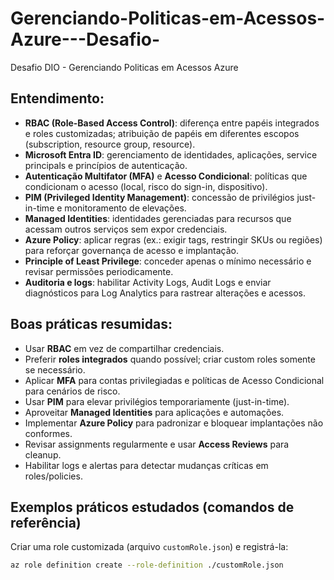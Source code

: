 # Gerenciando-Politicas-em-Acessos-Azure---Desafio-
Desafio DIO - Gerenciando Politicas em Acessos Azure

## Entendimento: 
- **RBAC (Role-Based Access Control)**: diferença entre papéis integrados e roles customizadas; atribuição de papéis em diferentes escopos (subscription, resource group, resource).  
- **Microsoft Entra ID**: gerenciamento de identidades, aplicações, service principals e princípios de autenticação.  
- **Autenticação Multifator (MFA)** e **Acesso Condicional**: políticas que condicionam o acesso (local, risco do sign-in, dispositivo).  
- **PIM (Privileged Identity Management)**: concessão de privilégios just-in-time e monitoramento de elevações.  
- **Managed Identities**: identidades gerenciadas para recursos que acessam outros serviços sem expor credenciais.  
- **Azure Policy**: aplicar regras (ex.: exigir tags, restringir SKUs ou regiões) para reforçar governança de acesso e implantação.  
- **Principle of Least Privilege**: conceder apenas o mínimo necessário e revisar permissões periodicamente.  
- **Auditoria e logs**: habilitar Activity Logs, Audit Logs e enviar diagnósticos para Log Analytics para rastrear alterações e acessos.

## Boas práticas resumidas:
- Usar **RBAC** em vez de compartilhar credenciais.  
- Preferir **roles integrados** quando possível; criar custom roles somente se necessário.  
- Aplicar **MFA** para contas privilegiadas e políticas de Acesso Condicional para cenários de risco.  
- Usar **PIM** para elevar privilégios temporariamente (just-in-time).  
- Aproveitar **Managed Identities** para aplicações e automações.  
- Implementar **Azure Policy** para padronizar e bloquear implantações não conformes.  
- Revisar assignments regularmente e usar **Access Reviews** para cleanup.  
- Habilitar logs e alertas para detectar mudanças críticas em roles/policies.

## Exemplos práticos estudados (comandos de referência)
Criar uma role customizada (arquivo `customRole.json`) e registrá-la:
```bash
az role definition create --role-definition ./customRole.json
